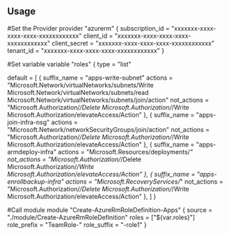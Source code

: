 Usage
-----

#Set the Provider
provider "azurerm" {
  subscription_id = "xxxxxxx-xxxx-xxxx-xxxx-xxxxxxxxxxxx"
  client_id       = "xxxxxxx-xxxx-xxxx-xxxx-xxxxxxxxxxxx"
  client_secret   = "xxxxxxx-xxxx-xxxx-xxxx-xxxxxxxxxxxx"
  tenant_id       = "xxxxxxx-xxxx-xxxx-xxxx-xxxxxxxxxxxx"
}

#Set variable
variable "roles" {
  type = "list"

  default = [
    {
      suffix_name = "apps-write-subnet"
      actions     = "Microsoft.Network/virtualNetworks/subnets/Write Microsoft.Network/virtualNetworks/subnets/read Microsoft.Network/virtualNetworks/subnets/join/action"
      not_actions = "Microsoft.Authorization/*/Delete Microsoft.Authorization/*/Write Microsoft.Authorization/elevateAccess/Action"
    },
    {
      suffix_name = "apps-join-infra-nsg"
      actions     = "Microsoft.Network/networkSecurityGroups/join/action"
      not_actions = "Microsoft.Authorization/*/Delete Microsoft.Authorization/*/Write Microsoft.Authorization/elevateAccess/Action"
    },
    {
      suffix_name = "apps-armdeploy-infra"
      actions     = "Microsoft.Resources/deployments/*"
      not_actions = "Microsoft.Authorization/*/Delete Microsoft.Authorization/*/Write Microsoft.Authorization/elevateAccess/Action"
    },
    {
      suffix_name = "apps-enrollbackup-infra"
      actions     = "Microsoft.RecoveryServices/*"
      not_actions = "Microsoft.Authorization/*/Delete Microsoft.Authorization/*/Write Microsoft.Authorization/elevateAccess/Action"
    },
  ]
}

#Call module
module "Create-AzureRmRoleDefinition-Apps" {
  source      = "./module/Create-AzureRmRoleDefinition"
  roles       = ["${var.roles}"]
  role_prefix = "TeamRole-"
  role_suffix = "-role1"
}
